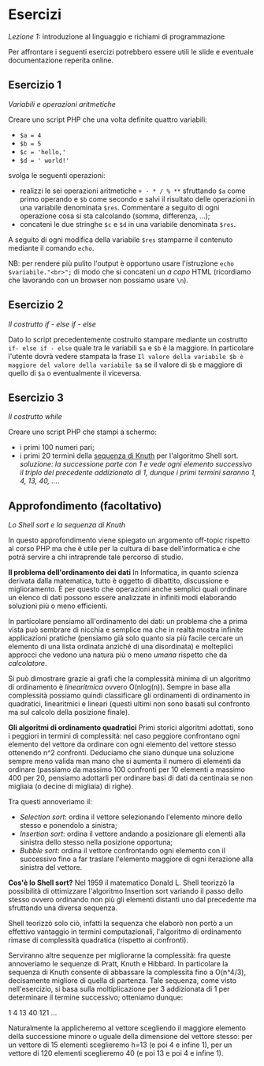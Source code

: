 Esercizi
===
_Lezione 1:_ introduzione al linguaggio e richiami di programmazione

Per affrontare i seguenti esercizi potrebbero essere utili le slide e eventuale documentazione reperita online.


## Esercizio 1
_Variabili e operazioni aritmetiche_

Creare uno script PHP che una volta definite quattro variabili:

- `$a = 4`
- `$b = 5`
- `$c = 'hello,'`
- `$d = ' world!'`

svolga le seguenti operazioni:

- realizzi le sei operazioni aritmetiche `+ - * / % **` sfruttando `$a` come primo operando e `$b` come secondo e salvi il risultato delle operazioni in una variabile denominata `$res`. Commentare a seguito di ogni operazione cosa si sta calcolando (somma, differenza, ...);
- concateni le due stringhe `$c` e `$d` in una variabile denominata `$res`.

A seguito di ogni modifica della variabile `$res` stamparne il contenuto mediante il comando `echo`.

NB: per rendere più pulito l'output è opportuno usare l'istruzione `echo $variabile."<br>";` di modo che si concateni un _a capo_ HTML (ricordiamo che lavorando con un browser non possiamo usare `\n`).

## Esercizio 2
_Il costrutto if - else if - else_

Dato lo script precedentemente costruito stampare mediante un costrutto `if- else if - else` quale tra le variabili `$a` e `$b` è la maggiore. In particolare l'utente dovrà vedere stampata la frase `Il valore della variabile $b è maggiore del valore della variabile $a` se il valore di `$b` e maggiore di quello di `$a` o eventualmente il viceversa.

## Esercizio 3
_Il costrutto while_

Creare uno script PHP che stampi a schermo:

- i primi 100 numeri pari;
- i primi 20 termini della [sequenza di Knuth](https://it.wikipedia.org/wiki/Shell_sort#Analisi) per l'algoritmo Shell sort. _soluzione: la successione parte con 1 e vede ogni elemento successivo il triplo del precedente addizionato di 1, dunque i primi termini saranno 1, 4, 13, 40, ..._.

## Approfondimento (facoltativo)
_Lo Shell sort e la sequenza di Knuth_

In questo approfondimento viene spiegato un argomento off-topic rispetto al corso PHP ma che è utile per la cultura di base dell'informatica e che potrà servire a chi intraprende tale percorso di studio.

__Il problema dell'ordinamento dei dati__
In Informatica, in quanto scienza derivata dalla matematica, tutto è oggetto di dibattito, discussione e miglioramento. È per questo che operazioni anche semplici quali ordinare un elenco di dati possono essere analizzate in infiniti modi elaborando soluzioni più o meno efficienti.

In particolare pensiamo all'ordinamento dei dati: un problema che a prima vista può sembrare di nicchia e semplice ma che in realtà mostra infinite applicazioni pratiche (pensiamo già solo quanto sia più facile cercare un elemento di una lista ordinata anziché di una disordinata) e molteplici approcci che vedono una natura più o meno _umana_ rispetto che da _calcolatore_.

Si può dimostrare grazie ai grafi che la complessità minima di un algoritmo di ordinamento è _linearitmica_ ovvero O(nlog(n)). Sempre in base alla complessità possiamo quindi classificare gli ordinamenti di ordinamento in quadratici, linearitmici e lineari (questi ultimi non sono basati sul confronto ma sul calcolo della posizione finale).

__Gli algoritmi di ordinamento quadratici__
Primi storici algoritmi adottati, sono i peggiori in termini di complessità: nel caso peggiore confrontano ogni elemento del vettore da ordinare con ogni elemento del vettore stesso ottenendo n^2 confronti. Deduciamo che siano dunque una soluzione sempre meno valida man mano che si aumenta il numero di elementi da ordinare (passiamo da massimo 100 confronti per 10 elementi a massimo 400 per 20, pensiamo adottarli per ordinare basi di dati da centinaia se non migliaia (o decine di migliaia) di righe).

Tra questi annoveriamo il:

- _Selection sort_: ordina il vettore selezionando l'elemento minore dello stesso e ponendolo a sinistra;
- _Insertion sort_: ordina il vettore andando a posizionare gli elementi alla sinistra dello stesso nella posizione opportuna;
- _Bubble sort_: ordina il vettore confrontando ogni elemento con il successivo fino a far traslare l'elemento maggiore di ogni iterazione alla sinistra del vettore.

__Cos'è lo Shell sort?__
Nel 1959 il matematico Donald L. Shell teorizzò la possibilità di ottimizzare l'algoritmo Insertion sort variando il passo dello stesso ovvero ordinando non più gli elementi distanti uno dal precedente ma sfruttando una diversa sequenza.

Shell teorizzò solo ciò, infatti la sequenza che elaborò non portò a un effettivo vantaggio in termini computazionali, l'algoritmo di ordinamento rimase di complessità quadratica (rispetto ai confronti).

Serviranno altre sequenze per migliorarne la complessità: fra queste annoveriamo le sequenze di Pratt, Knuth e Hibbard. In particolare la sequenza di Knuth consente di abbassare la complessita fino a O(n^4/3), decisamente migliore di quella di partenza.
Tale sequenza, come visto nell'esercizio, si basa sulla moltiplicazione per 3 addizionata di 1 per determinare il termine successivo; otteniamo dunque:

1 4 13 40 121 ...

Naturalmente la applicheremo al vettore scegliendo il maggiore elemento della successione minore o uguale della dimensione del vettore stesso: per un vettore di 15 elementi sceglieremo h=13 (e poi 4 e infine 1), per un vettore di 120 elementi sceglieremo 40 (e poi 13 e poi 4 e infine 1).
